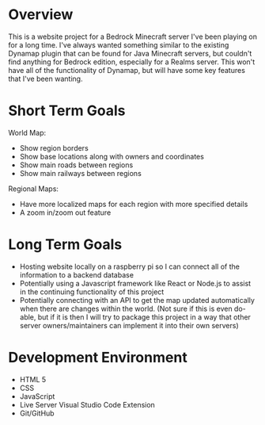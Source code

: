 # Overview

This is a website project for a Bedrock Minecraft server I've been playing on for a long time. I've always wanted something similar to the existing Dynamap plugin that can be found for Java Minecraft servers, but couldn't find anything for Bedrock edition, especially for a Realms server. This won't have all of the functionality of Dynamap, but will have some key features that I've been wanting.

# Short Term Goals
World Map:
* Show region borders
* Show base locations along with owners and coordinates
* Show main roads between regions
* Show main railways between regions

Regional Maps:
* Have more localized maps for each region with more specified details
* A zoom in/zoom out feature

# Long Term Goals
* Hosting website locally on a raspberry pi so I can connect all of the information to a backend database
* Potentially using a Javascript framework like React or Node.js to assist in the continuing functionality of this project
* Potentially connecting with an API to get the map updated automatically when there are changes within the world. (Not sure if this is even do-able, but if it is then I will try to package this project in a way that other server owners/maintainers can implement it into their own servers)


# Development Environment

* HTML 5
* CSS
* JavaScript
* Live Server Visual Studio Code Extension
* Git/GitHub
